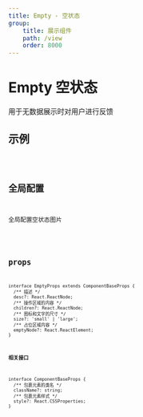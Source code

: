 ```yaml
---
title: Empty - 空状态
group:
    title: 展示组件
    path: /view
    order: 8000
---
```


# Empty 空状态

用于无数据展示时对用户进行反馈

## 示例
<code src="./demo.tsx" />

## 全局配置
全局配置空状态图片

<code src="./demo-config.tsx" />

## props
```tsx | pure
interface EmptyProps extends ComponentBaseProps {
  /** 描述 */
  desc?: React.ReactNode;
  /** 操作区域的内容 */
  children?: React.ReactNode;
  /** 图标和文字的尺寸 */
  size?: 'small' | 'large';
  /** 占位区域内容 */
  emptyNode?: React.ReactElement;
}
```

**相关接口**
```tsx | pure
interface ComponentBaseProps {
  /** 包裹元素的类名 */
  className?: string;
  /** 包裹元素样式 */
  style?: React.CSSProperties;
}
```










